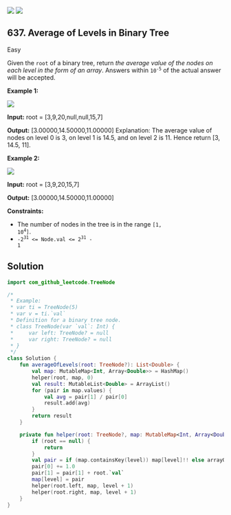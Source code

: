 [![](https://img.shields.io/github/stars/javadev/LeetCode-in-Kotlin?label=Stars&style=flat-square)](https://github.com/javadev/LeetCode-in-Kotlin)
[![](https://img.shields.io/github/forks/javadev/LeetCode-in-Kotlin?label=Fork%20me%20on%20GitHub%20&style=flat-square)](https://github.com/javadev/LeetCode-in-Kotlin/fork)

## 637\. Average of Levels in Binary Tree

Easy

Given the `root` of a binary tree, return _the average value of the nodes on each level in the form of an array_. Answers within <code>10<sup>-5</sup></code> of the actual answer will be accepted.

**Example 1:**

![](https://assets.leetcode.com/uploads/2021/03/09/avg1-tree.jpg)

**Input:** root = [3,9,20,null,null,15,7]

**Output:** [3.00000,14.50000,11.00000] Explanation: The average value of nodes on level 0 is 3, on level 1 is 14.5, and on level 2 is 11. Hence return [3, 14.5, 11].

**Example 2:**

![](https://assets.leetcode.com/uploads/2021/03/09/avg2-tree.jpg)

**Input:** root = [3,9,20,15,7]

**Output:** [3.00000,14.50000,11.00000]

**Constraints:**

*   The number of nodes in the tree is in the range <code>[1, 10<sup>4</sup>]</code>.
*   <code>-2<sup>31</sup> <= Node.val <= 2<sup>31</sup> - 1</code>

## Solution

```kotlin
import com_github_leetcode.TreeNode

/*
 * Example:
 * var ti = TreeNode(5)
 * var v = ti.`val`
 * Definition for a binary tree node.
 * class TreeNode(var `val`: Int) {
 *     var left: TreeNode? = null
 *     var right: TreeNode? = null
 * }
 */
class Solution {
    fun averageOfLevels(root: TreeNode?): List<Double> {
        val map: MutableMap<Int, Array<Double>> = HashMap()
        helper(root, map, 0)
        val result: MutableList<Double> = ArrayList()
        for (pair in map.values) {
            val avg = pair[1] / pair[0]
            result.add(avg)
        }
        return result
    }

    private fun helper(root: TreeNode?, map: MutableMap<Int, Array<Double>>, level: Int) {
        if (root == null) {
            return
        }
        val pair = if (map.containsKey(level)) map[level]!! else arrayOf(0.0, 0.0)
        pair[0] += 1.0
        pair[1] = pair[1] + root.`val`
        map[level] = pair
        helper(root.left, map, level + 1)
        helper(root.right, map, level + 1)
    }
}
```